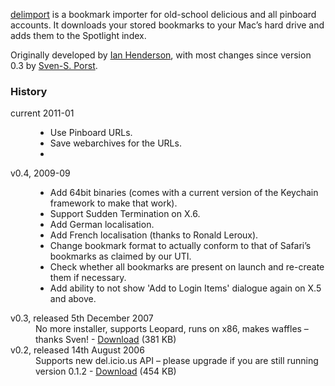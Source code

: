 [delimport](http://ianhenderson.org/delimport.html) is a bookmark importer for old-school delicious and all pinboard accounts. It downloads your stored bookmarks to your Mac’s hard drive and adds them to the Spotlight index.

Originally developed by [Ian Henderson](http://ianhenderson.org/), with most changes since version 0.3 by [Sven-S. Porst](http://earthlingsoft.net/ssp/).


### History
<dl>
<dt>current 2011-01</dt>
<dd>
<ul>
<li>
Use Pinboard URLs.
</li><li>
Save webarchives for the URLs.
<li>
</ul>
</dd>

<dt>v0.4, 2009-09</dt>
<dd>
<ul>
<li>
Add 64bit binaries (comes with a current version of the Keychain framework to make that work).
</li><li>
Support Sudden Termination on X.6.
</li><li>
Add German localisation.
</li><li>
Add French localisation (thanks to Ronald Leroux).
</li><li>
Change bookmark format to actually conform to that of Safari’s bookmarks as claimed by our UTI.
</li><li>
Check whether all bookmarks are present on launch and re-create them if necessary.
</li><li>
Add ability to not show 'Add to Login Items' dialogue again on X.5 and above.
</li>
</ul>
</dd>

<dt>v0.3, released 5th December 2007</dt>
<dd>
No more installer, supports Leopard, runs on x86, makes waffles – thanks Sven! - <a href="http://ianhenderson.org/download/delimport.zip">Download</a> (381 KB)
</dd>

<dt>v0.2, released 14th August 2006</dt>
<dd>
Supports new del.icio.us API – please upgrade if you are still running version 0.1.2 - <a href="http://ianhenderson.org/download/delimport%200.2.dmg">Download</a> (454 KB)
</dd>
